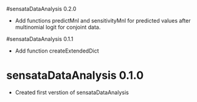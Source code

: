 #sensataDataAnalysis 0.2.0

* Add functions predictMnl and sensitivityMnl for predicted values after multinomial logit for conjoint data.


#sensataDataAnalysis 0.1.1

* Add function createExtendedDict

# sensataDataAnalysis 0.1.0

* Created first verstion of sensataDataAnalysis
